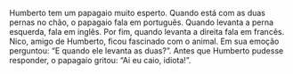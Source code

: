Humberto tem um papagaio muito esperto. Quando está com as duas pernas no chão, o papagaio fala em português. Quando levanta a perna esquerda, fala em inglês. Por fim, quando levanta a direita fala em francês. Nico, amigo de Humberto, ficou fascinado com o animal. Em sua emoção perguntou: “E quando ele levanta as duas?”. Antes que Humberto pudesse responder, o papagaio gritou: “Ai eu caio, idiota!”.